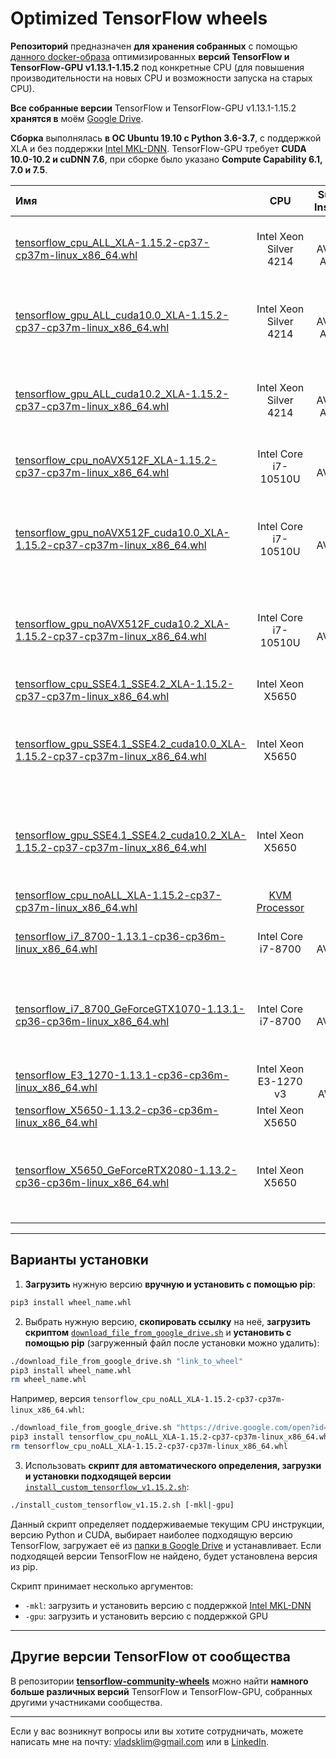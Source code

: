 # Optimized TensorFlow wheels

**Репозиторий** предназначен **для хранения собранных** с помощью [данного docker-образа](https://github.com/Desklop/building_tensorflow) оптимизированных **версий TensorFlow и TensorFlow-GPU v1.13.1-1.15.2** под конкретные CPU (для повышения производительности на новых CPU и возможности запуска на старых CPU).

**Все собранные версии** TensorFlow и TensorFlow-GPU v1.13.1-1.15.2 **хранятся в** моём [Google Drive](https://drive.google.com/open?id=1rCAwqxlsEmqFCXHKkZCu3X5AOoa6Iz6o).

**Сборка** выполнялась **в ОС Ubuntu 19.10 с Python 3.6-3.7**, с поддержкой XLA и без поддержки [Intel MKL-DNN](https://software.intel.com/en-us/mkl). TensorFlow-GPU требует **CUDA 10.0-10.2 и cuDNN 7.6**, при сборке было указано **Compute Capability 6.1, 7.0 и 7.5**.

| Имя    | CPU     | Supported Instructions | GPU     |
| :----- | :-----: | :-----:                | :-----: |
| [tensorflow_cpu_ALL_XLA-1.15.2-cp37-cp37m-linux_x86_64.whl](https://drive.google.com/open?id=1a24_GHdICZwjCHQjnUhWMzoaJnaN_-ob) | Intel Xeon Silver 4214 | SSE4.1, SSE4.2, AVX, AVX2, AVX512F, FMA | — |
| [tensorflow_gpu_ALL_cuda10.0_XLA-1.15.2-cp37-cp37m-linux_x86_64.whl](https://drive.google.com/open?id=1Q6JiBL7Xw2kl4FIiyibPWuhHw-vWHzSD) | Intel Xeon Silver 4214 | SSE4.1, SSE4.2, AVX, AVX2, AVX512F, FMA | NVIDIA Tesla T4 (CUDA 10.0, cuDNN 7.6.5) |
| [tensorflow_gpu_ALL_cuda10.2_XLA-1.15.2-cp37-cp37m-linux_x86_64.whl](https://drive.google.com/open?id=11hNyzx-C7M5MfdwgvMitflZg5kPKM4jg) | Intel Xeon Silver 4214 | SSE4.1, SSE4.2, AVX, AVX2, AVX512F, FMA | NVIDIA Tesla T4 (CUDA 10.2, cuDNN 7.6.5) |
| [tensorflow_cpu_noAVX512F_XLA-1.15.2-cp37-cp37m-linux_x86_64.whl](https://drive.google.com/open?id=1fCUg4DNa_GZj9aWnbqR1GYyqD17G1866) | Intel Core i7-10510U | SSE4.1, SSE4.2, AVX, AVX2, FMA | — |
| [tensorflow_gpu_noAVX512F_cuda10.0_XLA-1.15.2-cp37-cp37m-linux_x86_64.whl](https://drive.google.com/open?id=1u-jIs0lrxG9TDKZoIpYTsCF-b_AKWAB8) | Intel Core i7-10510U | SSE4.1, SSE4.2, AVX, AVX2, FMA | NVIDIA GeForce MX250 (CUDA 10.0, cuDNN 7.6.5) |
| [tensorflow_gpu_noAVX512F_cuda10.2_XLA-1.15.2-cp37-cp37m-linux_x86_64.whl](https://drive.google.com/open?id=1PtKLxyl_cmukRJrdrVznUiYmE7P2kxRz) | Intel Core i7-10510U | SSE4.1, SSE4.2, AVX, AVX2, FMA | NVIDIA GeForce MX250 (CUDA 10.2, cuDNN 7.6.5) |
| [tensorflow_cpu_SSE4.1_SSE4.2_XLA-1.15.2-cp37-cp37m-linux_x86_64.whl](https://drive.google.com/open?id=1zR5G-8QDZSnXzF2_mJ9p7GsmXV2FEWOm) | Intel Xeon X5650 | SSE4.1, SSE4.2 | — |
| [tensorflow_gpu_SSE4.1_SSE4.2_cuda10.0_XLA-1.15.2-cp37-cp37m-linux_x86_64.whl](https://drive.google.com/open?id=1Cos4GYQLM2YsdkHmr785qKCR_CX6mkBl) | Intel Xeon X5650 | SSE4.1, SSE4.2 | NVIDIA GeForce RTX2080 (CUDA 10.0, cuDNN 7.6.5) |
| [tensorflow_gpu_SSE4.1_SSE4.2_cuda10.2_XLA-1.15.2-cp37-cp37m-linux_x86_64.whl](https://drive.google.com/open?id=1aOUAtD6pa4rq1tNLUfwGg9I9ma9kxdUT) | Intel Xeon X5650 | SSE4.1, SSE4.2 | NVIDIA GeForce RTX2080 (CUDA 10.2, cuDNN 7.6.5) |
| [tensorflow_cpu_noALL_XLA-1.15.2-cp37-cp37m-linux_x86_64.whl](https://drive.google.com/open?id=1lC_8Zl2SYXWwHWq0IsS-N_MeoctW7FH4) | [KVM Processor](https://ru.wikipedia.org/wiki/KVM) | — | — |
| [tensorflow_i7_8700-1.13.1-cp36-cp36m-linux_x86_64.whl](https://drive.google.com/open?id=1hiDnK6vbfSBgGafWVrrK_WAP2gx8G4h3) | Intel Core i7-8700 | SSE4.1, SSE4.2, AVX, AVX2, FMA | — |
| [tensorflow_i7_8700_GeForceGTX1070-1.13.1-cp36-cp36m-linux_x86_64.whl](https://drive.google.com/open?id=1skGMKtKdf6ekhBm14KLgLBCDRId94Bcq) | Intel Core i7-8700 | SSE4.1, SSE4.2, AVX, AVX2, FMA | NVIDIA GeForce GTX1070 (CUDA 10.0, cuDNN 7.5) |
| [tensorflow_E3_1270-1.13.1-cp36-cp36m-linux_x86_64.whl](https://drive.google.com/open?id=17h4R0E-f3DFTFc_hDBkW73kIsvbyHV7h) | Intel Xeon E3-1270 v3 | SSE4.1, SSE4.2, AVX, AVX2 | — |
| [tensorflow_X5650-1.13.2-cp36-cp36m-linux_x86_64.whl](https://drive.google.com/open?id=1ND8eHg2CUdi850fFFAy1hyzUX-YYWUOb) | Intel Xeon X5650 | SSE4.1, SSE4.2 | — |
| [tensorflow_X5650_GeForceRTX2080-1.13.2-cp36-cp36m-linux_x86_64.whl](https://drive.google.com/open?id=1SXb3qZM82noZXj_IK3NKRGfH0k9G5MYH) | Intel Xeon X5650 | SSE4.1, SSE4.2 | NVIDIA GeForce RTX2080 (CUDA 10.0, cuDNN 7.5) |

---

## Варианты установки

1. **Загрузить** нужную версию **вручную и установить с помощью pip**:

```bash
pip3 install wheel_name.whl
```

2. Выбрать нужную версию, **скопировать ссылку** на неё, **загрузить скриптом** [`download_file_from_google_drive.sh`](https://github.com/Desklop/optimized_tensorflow_wheels/blob/master/download_file_from_google_drive.sh) и **установить с помощью pip** (загруженный файл после установки можно удалить):

```bash
./download_file_from_google_drive.sh "link_to_wheel"
pip3 install wheel_name.whl
rm wheel_name.whl
```

Например, версия `tensorflow_cpu_noALL_XLA-1.15.2-cp37-cp37m-linux_x86_64.whl`:

```bash
./download_file_from_google_drive.sh "https://drive.google.com/open?id=1lC_8Zl2SYXWwHWq0IsS-N_MeoctW7FH4"
pip3 install tensorflow_cpu_noALL_XLA-1.15.2-cp37-cp37m-linux_x86_64.whl
rm tensorflow_cpu_noALL_XLA-1.15.2-cp37-cp37m-linux_x86_64.whl
```

3. Использовать **скрипт для автоматического определения, загрузки и установки подходящей версии** [`install_custom_tensorflow_v1.15.2.sh`](https://github.com/Desklop/optimized_tensorflow_wheels/blob/master/install_custom_tensorflow_v1.15.2.sh):

```bash
./install_custom_tensorflow_v1.15.2.sh [-mkl|-gpu]
```

Данный скрипт определяет поддерживаемые текущим CPU инструкции, версию Python и CUDA, выбирает наиболее подходящую версию TensorFlow, загружает её из [папки в Google Drive](https://drive.google.com/open?id=1rCAwqxlsEmqFCXHKkZCu3X5AOoa6Iz6o) и устанавливает. Если подходящей версии TensorFlow не найдено, будет установлена версия из pip.

Скрипт принимает несколько аргументов:

- `-mkl`: загрузить и установить версию с поддержкой [Intel MKL-DNN](https://software.intel.com/en-us/mkl)
- `-gpu`: загрузить и установить версию с поддержкой GPU

---

## Другие версии TensorFlow от сообщества

В репозитории [**tensorflow-community-wheels**](https://github.com/yaroslavvb/tensorflow-community-wheels) можно найти **намного больше различных версий** TensorFlow и TensorFlow-GPU, собранных другими участниками сообщества.

---

Если у вас возникнут вопросы или вы хотите сотрудничать, можете написать мне на почту: vladsklim@gmail.com или в [LinkedIn](https://www.linkedin.com/in/vladklim/).
